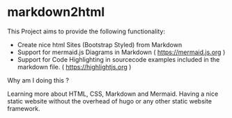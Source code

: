 # markdown2html
This Project aims to provide the following functionality:

 - Create nice html Sites (Bootstrap Styled) from Markdown
 - Support for mermaid.js Diagrams in Markdown ( https://mermaid.js.org )
 - Support for Code Highlighting in sourcecode examples included in the markdown file. ( https://highlightjs.org )

Why am I doing this ?

Learning more about HTML, CSS, Markdown and Mermaid.
Having a nice static website without the overhead of hugo or any other static website framework.

 
